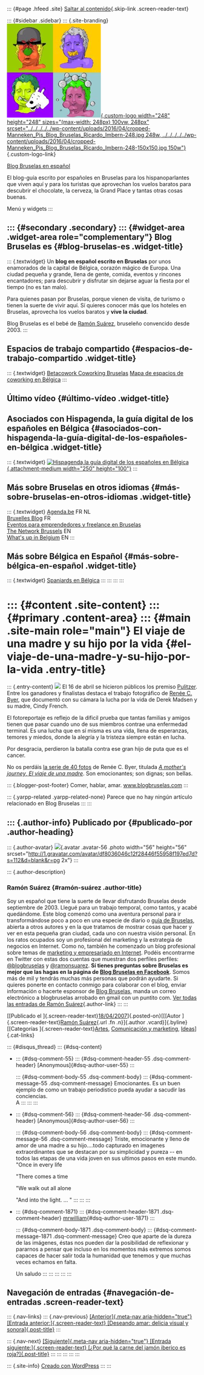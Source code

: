 ::: {#page .hfeed .site}
[Saltar al contenido](../../../../../index.html?p=74#content){.skip-link
.screen-reader-text}

::: {#sidebar .sidebar}
::: {.site-branding}
[![](../../../../../wp-content/uploads/2016/04/cropped-Manneken_Pis_Blog_Bruselas_Ricardo_Imbern-248.jpg){.custom-logo
width="248" height="248" sizes="(max-width: 248px) 100vw, 248px"
srcset="../../../../../wp-content/uploads/2016/04/cropped-Manneken_Pis_Blog_Bruselas_Ricardo_Imbern-248.jpg 248w, ../../../../../wp-content/uploads/2016/04/cropped-Manneken_Pis_Blog_Bruselas_Ricardo_Imbern-248-150x150.jpg 150w"}](../../../../../index.html){.custom-logo-link}

[Blog Bruselas en español](../../../../../index.html)

El blog-guía escrito por españoles en Bruselas para los hispanoparlantes
que viven aquí y para los turistas que aprovechan los vuelos baratos
para descubrir el chocolate, la cerveza, la Grand Place y tantas otras
cosas buenas.

Menú y widgets
:::

::: {#secondary .secondary}
::: {#widget-area .widget-area role="complementary"}
Blog Bruselas es {#blog-bruselas-es .widget-title}
----------------

::: {.textwidget}
Un **blog en español escrito en Bruselas** por unos enamorados de la
capital de Bélgica, corazón mágico de Europa. Una ciudad pequeña y
grande, llena de gente, comida, eventos y rincones encantadores; para
descubrir y disfrutar sin dejarse aguar la fiesta por el tiempo (no es
tan malo).

Para quienes pasan por Bruselas, porque vienen de visita, de turismo o
tienen la suerte de vivir aquí. Sí quieres conocer más que los hoteles
en Bruselas, aprovecha los vuelos baratos y **vive la ciudad**.

Blog Bruselas es el bebé de [Ramón Suárez](http://www.ramonsuarez.com),
bruseleño convencido desde 2003.
:::

Espacios de trabajo compartido {#espacios-de-trabajo-compartido .widget-title}
------------------------------

::: {.textwidget}
[Betacowork Coworking Bruselas](http://www.betacowork.com) [Mapa de
espacios de coworking en Bélgica](http://coworkingbelgium.com)
:::

Último vídeo {#último-vídeo .widget-title}
------------

Asociados con Hispagenda, la guía digital de los españoles en Bélgica {#asociados-con-hispagenda-la-guía-digital-de-los-españoles-en-bélgica .widget-title}
---------------------------------------------------------------------

::: {.textwidget}
[![Hispagenda,la guía digital de los españoles en
Bélgica](../../../../../wp-content/uploads/2010/04/Hispagenda-250px.gif "Hispagenda, la guía digital de los españoles en Bélgica"){.attachment-medium
width="250" height="100"}](http://www.hispagenda.com)
:::

Más sobre Bruselas en otros idiomas {#más-sobre-bruselas-en-otros-idiomas .widget-title}
-----------------------------------

::: {.textwidget}
[Agenda.be](http://www.agenda.be) FR NL\
[Bruxelles Blog](http://www.bxlblog.be/) FR\
[Eventos para emprendedores y freelance en
Bruselas](http://www.betacowork.com/events/)\
[The Network
Brussels](http://groups.yahoo.com/group/TheNetworkBrussels/) EN\
[What\'s up in Belgium](http://www.whatsupin.be/) EN
:::

Más sobre Bélgica en Español {#más-sobre-bélgica-en-español .widget-title}
----------------------------

::: {.textwidget}
[Spaniards en Bélgica](http://www.spaniards.es/paises/belgica)
:::
:::
:::
:::

::: {#content .site-content}
::: {#primary .content-area}
::: {#main .site-main role="main"}
El viaje de una madre y su hijo por la vida {#el-viaje-de-una-madre-y-su-hijo-por-la-vida .entry-title}
===========================================

::: {.entry-content}
[![](http://www.poyi.org/64//photos/wua01/01.jpg)](http://www.poyi.org/64/WUA/first_01.php)
El 16 de abril se hicieron públicos los premiso
[Pulitzer](http://www.pulitzer.org/). Entre los ganadores y finalistas
destaca el trabajo fotográfico de [Renée C.
Byer](http://www.zreportage.com/WEARE/ReneeByer_BIO.shtml), que
documentó con su cámara la lucha por la vida de Derek Madsen y su madre,
Cindy French.

El fotoreportaje es reflejo de la dificil prueba que tantas familias y
amigos tienen que pasar cuando uno de sus miembros contrae una
enfermedad terminal. Es una lucha que en sí misma es una vida, llena de
esperanzas, temores y miedos, donde la alegría y la tristeza siempre
están en lucha.

Por desgracia, perdieron la batalla contra ese gran hijo de puta que es
el cancer.

No os perdáis [la serie de 40
fotos](http://www.poyi.org/64/WUA/first_01.php) de Renée C. Byer,
titulada [*A mother's journey*, *El viaje de una
madre*](http://www.poyi.org/64/WUA/first_01.php). Son emocionantes; son
dignas; son bellas.

::: {.blogger-post-footer}
Comer, hablar, amar. www.blogbruselas.com
:::

::: {.yarpp-related .yarpp-related-none}
Parece que no hay ningún artículo relacionado en Blog Bruselas
:::
:::

::: {.author-info}
Publicado por {#publicado-por .author-heading}
-------------

::: {.author-avatar}
![](http://1.gravatar.com/avatar/df8036046c12f28446f55958f197ed7d?s=56&d=blank&r=pg){.avatar
.avatar-56 .photo width="56" height="56"
srcset="http://1.gravatar.com/avatar/df8036046c12f28446f55958f197ed7d?s=112&d=blank&r=pg 2x"}
:::

::: {.author-description}
### Ramón Suárez {#ramón-suárez .author-title}

Soy un español que tiene la suerte de llevar disfrutando Bruselas desde
septiembre de 2003. Llegué para un trabajo temporal, como tantos, y
acabé quedándome. Este blog comenzó como una aventura personal para ir
transformándose poco a poco en una especie de diario o [guía de
Bruselas](../../../../../index.html), abierta a otros autores y en la
que tratamos de mostrar cosas que hacer y ver en esta pequeña gran
ciudad, cada uno con nuestra visión personal. En los ratos ocupados soy
un profesional del marketing y la estrategia de negocios en Internet.
Como no, también he comenzado un blog profesional sobre temas de
[marketing y empresariado en Internet](http://ramonsuarez.com). Podéis
encontrarme en Twitter con estas dos cuentas que muestran dos perfiles
perfiles: [\@blogbruselas](http://twitter.com/blogbruselas) y
[\@ramonsuarez](http://twitter.com/ramonsuarez). **Sí tienes preguntas
sobre Bruselas es mejor que las hagas en la página de [Blog Bruselas en
Facebook](http://www.facebook.com/blogbruselas)**. Somos más de mil y
tendrás muchas más personas que podrán ayudarte. Si quieres ponerte en
contacto conmigo para colaborar con el blog, enviar información o
hacerte esponsor de [Blog Bruselas](../../../../../index.html), manda un
correo electrónico a blogbruselas arrobado en gmail con un puntito com.
[Ver todas las entradas de Ramón
Suárez](../../../../2010/04/30/index.html?author=2){.author-link}
:::
:::

[[Publicado el
]{.screen-reader-text}[18/04/2007](../../../../../index.html?p=74)]{.posted-on}[[[Autor
]{.screen-reader-text}[Ramón
Suárez](../../../../2010/04/30/index.html?author=2){.url .fn
.n}]{.author .vcard}]{.byline}[[Categorías
]{.screen-reader-text}[Artes](../../../../category/artes/index.html),
[Comunicación y
marketing](../../../../category/comunicacion-y-marketing/index.html),
[Ideas](../../../../category/ideas/index.html)]{.cat-links}

::: {#disqus_thread}
::: {#dsq-content}
-   ::: {#dsq-comment-55}
    ::: {#dsq-comment-header-55 .dsq-comment-header}
    [Anonymous]{#dsq-author-user-55}
    :::

    ::: {#dsq-comment-body-55 .dsq-comment-body}
    ::: {#dsq-comment-message-55 .dsq-comment-message}
    Emocionantes. Es un buen ejemplo de como un trabajo periodistico
    pueda ayudar a sacudir las conciencias.\
    A
    :::
    :::
    :::

-   ::: {#dsq-comment-56}
    ::: {#dsq-comment-header-56 .dsq-comment-header}
    [Anonymous]{#dsq-author-user-56}
    :::

    ::: {#dsq-comment-body-56 .dsq-comment-body}
    ::: {#dsq-comment-message-56 .dsq-comment-message}
    Triste, emocionante y lleno de amor de una madre a su hijo....todo
    capturado en imagenes extraordinantes que se destacan por su
    simplicidad y pureza -- en todos las etapas de una vida joven en sus
    ultimos pasos en este mundo.\
    "Once in every life

    "There comes a time

    "We walk out all alone

    "And into the light. ... "
    :::
    :::
    :::

-   ::: {#dsq-comment-1871}
    ::: {#dsq-comment-header-1871 .dsq-comment-header}
    [mrwilliam](http://moleskinepassions.wordpress.com/){#dsq-author-user-1871}
    :::

    ::: {#dsq-comment-body-1871 .dsq-comment-body}
    ::: {#dsq-comment-message-1871 .dsq-comment-message}
    Creo que aparte de la dureza de las imágenes, éstas nos pueden dar
    la posibilidad de reflexionar y pararnos a pensar que incluso en los
    momentos más extremos somos capaces de hacer salir toda la humanidad
    que tenemos y que muchas veces echamos en falta.

    Un saludo
    :::
    :::
    :::
:::
:::

Navegación de entradas {#navegación-de-entradas .screen-reader-text}
----------------------

::: {.nav-links}
::: {.nav-previous}
[[Anterior]{.meta-nav aria-hidden="true"} [Entrada
anterior:]{.screen-reader-text} [Deseando amar: delicia visual y
sonora]{.post-title}](../../../../../index.html?p=73)
:::

::: {.nav-next}
[[Siguiente]{.meta-nav aria-hidden="true"} [Entrada
siguiente:]{.screen-reader-text} [¿Por qué la carne del jamón iberico es
roja?]{.post-title}](../../../../../index.html?p=75)
:::
:::
:::
:::
:::

::: {.site-info}
[Creado con WordPress](https://es.wordpress.org/)
:::
:::
